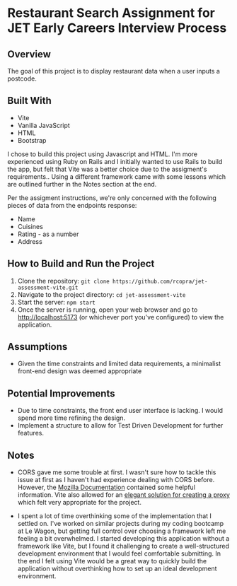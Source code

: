 # Restaurant Search Assignment for JET Early Careers Interview Process

## Overview

The goal of this project is to display restaurant data when a user inputs a postcode.

## Built With

- Vite
- Vanilla JavaScript
- HTML
- Bootstrap

I chose to build this project using Javascript and HTML. I'm more experienced using Ruby on Rails and I initially wanted to use Rails to build the app, but felt that Vite was a better choice due to the assigment's requirements.. Using a different framework came with some lessons which are outlined further in the Notes section at the end.

Per the assigment instructions, we're only concerned with the following pieces of data from the endpoints response:

- Name
- Cuisines
- Rating - as a number
- Address

## How to Build and Run the Project

1. Clone the repository:
   `git clone https://github.com/rcopra/jet-assessment-vite.git`
2. Navigate to the project directory:
   `cd jet-assessment-vite`
3. Start the server:
   `npm start`
4. Once the server is running, open your web browser and go to [http://localhost:5173](http://localhost:5173) (or whichever port you've configured) to view the application.

## Assumptions

- Given the time constraints and limited data requirements, a minimalist front-end design was deemed appropriate

## Potential Improvements

- Due to time constraints, the front end user interface is lacking. I would spend more time refining the design.
- Implement a structure to allow for Test Driven Development for further features.

## Notes

- CORS gave me some trouble at first. I wasn't sure how to tackle this issue at first as I haven't had experience dealing with CORS before. However, the [Mozilla Documentation](https://developer.mozilla.org/en-US/docs/Web/HTTP/CORS) contained some helpful information. Vite also allowed for an [elegant solution for creating a proxy](https://vitejs.dev/config/server-options#server-proxy) which felt very appropriate for the project.

- I spent a lot of time overthinking some of the implementation that I settled on. I've worked on similar projects during my coding bootcamp at Le Wagon, but getting full control over choosing a framework left me feeling a bit overwhelmed. I started developing this application without a framework like Vite, but I found it challenging to create a well-structured development environment that I would feel comfortable submitting. In the end I felt using Vite would be a great way to quickly build the application without overthinking how to set up an ideal development environment.
